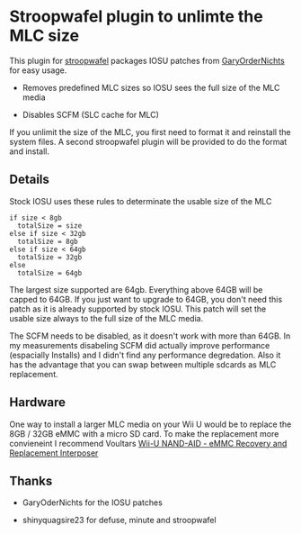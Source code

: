 # Stroopwafel plugin to unlimte the MLC size

This plugin for [stroopwafel](https://github.com/shinyquagsire23/stroopwafel) packages IOSU patches from [GaryOrderNichts](https://github.com/GaryOderNichts) for easy usage.

- Removes predefined MLC sizes so IOSU sees the full size of the MLC media

- Disables SCFM (SLC cache for MLC)

If you unlimit the size of the MLC, you first need to format it and reinstall the system files. A second stroopwafel plugin will be provided to do the format and install.



## Details

Stock IOSU uses these rules to determinate the usable size of the MLC

```
if size < 8gb
  totalSize = size
else if size < 32gb
  totalSize = 8gb
else if size < 64gb
  totalSize = 32gb
else
  totalSize = 64gb
```

The largest size supported are 64gb. Everything above 64GB will be capped to 64GB. If you just want to upgrade to 64GB, you don't need this patch as it is already supported by stock IOSU. This patch will set the usable size always to the full size of the MLC media.

The SCFM needs to be disabled, as it doesn't work with more than 64GB. In my measurements disabeling SCFM did actually improve performance (espacially Installs) and I didn't find any performance degredation. Also it has the advantage that you can swap between multiple sdcards as MLC replacement.

## Hardware

One way to install a larger MLC media on your Wii U would be to replace the 8GB / 32GB eMMC with a micro SD card. To make the replacement more convieneint I recommend Voultars [Wii-U NAND-AID - eMMC Recovery and Replacement Interposer](https://gbatemp.net/threads/wii-u-nand-aid-emmc-recovery-and-replacement-interposer-public-test.630798/)



## Thanks

- GaryOderNichts for the IOSU patches

- shinyquagsire23 for defuse, minute and stroopwafel
